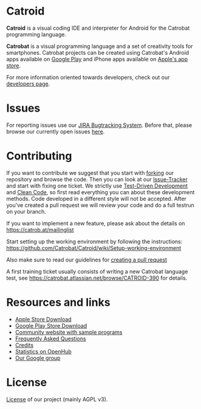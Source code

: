# Catroid #

**Catroid** is a visual coding IDE and interpreter for Android for the Catrobat programming language.

**Catrobat** is a visual programming language and a set of creativity tools for smartphones. 
Catrobat projects can be created using Catrobat's Android apps available on [Google Play](https://catrob.at/gp) and iPhone apps available on [Apple's app store](https://catrob.at/ca).

For more information oriented towards developers, check out our [developers page](https://developer.catrobat.org/).

# Issues #

For reporting issues use our [JIRA Bugtracking System](https://catrobat.atlassian.net/jira/). Before that, please browse our currently open issues [here](https://catrobat.atlassian.net/jira/software/c/projects/IDE/issues/IDE-234?filter=allissues&jql=project%20in%20%28%22Catroid%20IDE%22%2C%20%22Catroid%20Stage%22%29%20ORDER%20BY%20created%20DESC).


# Contributing #

If you want to contribute we suggest that you start with [forking](https://help.github.com/articles/fork-a-repo/) our repository and browse the code. Then you can look at our [Issue-Tracker](https://catrobat.atlassian.net/jira/software/c/projects/IDE/issues?filter=allissues&jql=project%20in%20(%22Catroid%20IDE%22%2C%20%22Catroid%20Stage%22)%20ORDER%20BY%20created%20DESC) and start with fixing one ticket. We strictly use [Test-Driven Development](http://c2.com/cgi/wiki?TestDrivenDevelopment) and [Clean Code](http://www.planetgeek.ch/wp-content/uploads/2013/06/Clean-Code-V2.2.pdf), so first read everything you can about these development methods. Code developed in a different style will not be accepted. 
After you've created a pull request we will review your code and do a full testrun on your branch.

If you want to implement a new feature, please ask about the details on https://catrob.at/mailinglist

Start setting up the working environment by following the instructions: https://github.com/Catrobat/Catroid/wiki/Setup-working-environment

Also make sure to read our guidelines for [creating a pull request](https://github.com/Catrobat/Catroid/wiki/Creating-a-pull-request)

A first training ticket usually consists of writing a new Catrobat language test, see https://catrobat.atlassian.net/browse/CATROID-390 for details.


# Resources and links #
* [Apple Store Download](https://apps.apple.com/us/developer/international-catrobat-association-verein-zur-foerderung/id1117935891)
* [Google Play Store Download](https://catrob.at/gp)
* [Community website with sample programs](https://share.catrob.at/)
* [Frequently Asked Questions](https://github.com/Catrobat/Catroid/wiki/Frequently-Asked-Questions-(Developers))
* [Credits](https://catrob.at/credits)
* [Statistics on OpenHub](https://www.openhub.net/p/catrobat/)
* [Our Google group](https://groups.google.com/forum/?fromgroups#!forum/catrobat)

# License #
[License](https://catrob.at/licenses) of our project (mainly AGPL v3).
